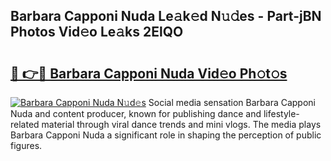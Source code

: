 ## Barbara Capponi Nuda Le𝚊k𝚎d N𝚞𝚍es - Part-jBN Photos Vid𝚎o Le𝚊ks 2ElQO

# <h2><a href="http://fbc8tb.evod.top/?m=Barbara+Capponi+Nuda">🔗 👉🔴 Barbara Capponi Nuda Vid𝚎o Ph𝚘t𝚘s</a></h2>

[![Barbara Capponi Nuda N𝚞d𝚎s](https://i.imgur.com/8V9OHl7.gif)](http://fbc8tb.evod.top/?m=Barbara+Capponi+Nuda)
Social media sensation Barbara Capponi Nuda and content producer, known for publishing dance and lifestyle-related material through viral dance trends and mini vlogs. The media plays Barbara Capponi Nuda a significant role in shaping the perception of public figures. 
